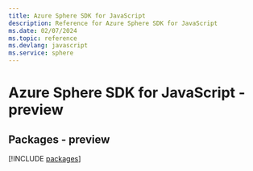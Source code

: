 ```yaml
---
title: Azure Sphere SDK for JavaScript
description: Reference for Azure Sphere SDK for JavaScript
ms.date: 02/07/2024
ms.topic: reference
ms.devlang: javascript
ms.service: sphere
---
```

# Azure Sphere SDK for JavaScript - preview
## Packages - preview
[!INCLUDE [packages](sphere-index.md)]